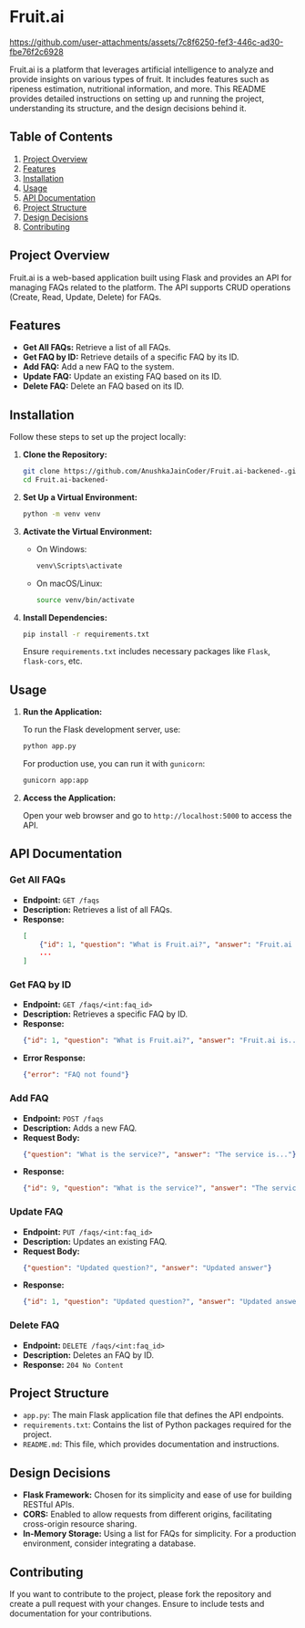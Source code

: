
# Fruit.ai

https://github.com/user-attachments/assets/7c8f6250-fef3-446c-ad30-fbe76f2c6928



Fruit.ai is a platform that leverages artificial intelligence to analyze and provide insights on various types of fruit. It includes features such as ripeness estimation, nutritional information, and more. This README provides detailed instructions on setting up and running the project, understanding its structure, and the design decisions behind it.

## Table of Contents

1. [Project Overview](#project-overview)
2. [Features](#features)
3. [Installation](#installation)
4. [Usage](#usage)
5. [API Documentation](#api-documentation)
6. [Project Structure](#project-structure)
7. [Design Decisions](#design-decisions)
8. [Contributing](#contributing)

## Project Overview

Fruit.ai is a web-based application built using Flask and provides an API for managing FAQs related to the platform. The API supports CRUD operations (Create, Read, Update, Delete) for FAQs.

## Features

- **Get All FAQs:** Retrieve a list of all FAQs.
- **Get FAQ by ID:** Retrieve details of a specific FAQ by its ID.
- **Add FAQ:** Add a new FAQ to the system.
- **Update FAQ:** Update an existing FAQ based on its ID.
- **Delete FAQ:** Delete an FAQ based on its ID.

## Installation

Follow these steps to set up the project locally:

1. **Clone the Repository:**

   ```bash
   git clone https://github.com/AnushkaJainCoder/Fruit.ai-backened-.git
   cd Fruit.ai-backened-
   ```

2. **Set Up a Virtual Environment:**

   ```bash
   python -m venv venv
   ```

3. **Activate the Virtual Environment:**

   - On Windows:
     ```bash
     venv\Scripts\activate
     ```

   - On macOS/Linux:
     ```bash
     source venv/bin/activate
     ```

4. **Install Dependencies:**

   ```bash
   pip install -r requirements.txt
   ```

   Ensure `requirements.txt` includes necessary packages like `Flask`, `flask-cors`, etc.

## Usage

1. **Run the Application:**

   To run the Flask development server, use:

   ```bash
   python app.py
   ```

   For production use, you can run it with `gunicorn`:

   ```bash
   gunicorn app:app
   ```

2. **Access the Application:**

   Open your web browser and go to `http://localhost:5000` to access the API.

## API Documentation

### Get All FAQs

- **Endpoint:** `GET /faqs`
- **Description:** Retrieves a list of all FAQs.
- **Response:**
  ```json
  [
      {"id": 1, "question": "What is Fruit.ai?", "answer": "Fruit.ai is..."},
      ...
  ]
  ```

### Get FAQ by ID

- **Endpoint:** `GET /faqs/<int:faq_id>`
- **Description:** Retrieves a specific FAQ by ID.
- **Response:**
  ```json
  {"id": 1, "question": "What is Fruit.ai?", "answer": "Fruit.ai is..."}
  ```
- **Error Response:**
  ```json
  {"error": "FAQ not found"}
  ```

### Add FAQ

- **Endpoint:** `POST /faqs`
- **Description:** Adds a new FAQ.
- **Request Body:**
  ```json
  {"question": "What is the service?", "answer": "The service is..."}
  ```
- **Response:**
  ```json
  {"id": 9, "question": "What is the service?", "answer": "The service is..."}
  ```

### Update FAQ

- **Endpoint:** `PUT /faqs/<int:faq_id>`
- **Description:** Updates an existing FAQ.
- **Request Body:**
  ```json
  {"question": "Updated question?", "answer": "Updated answer"}
  ```
- **Response:**
  ```json
  {"id": 1, "question": "Updated question?", "answer": "Updated answer"}
  ```

### Delete FAQ

- **Endpoint:** `DELETE /faqs/<int:faq_id>`
- **Description:** Deletes an FAQ by ID.
- **Response:** `204 No Content`

## Project Structure

- `app.py`: The main Flask application file that defines the API endpoints.
- `requirements.txt`: Contains the list of Python packages required for the project.
- `README.md`: This file, which provides documentation and instructions.

## Design Decisions

- **Flask Framework:** Chosen for its simplicity and ease of use for building RESTful APIs.
- **CORS:** Enabled to allow requests from different origins, facilitating cross-origin resource sharing.
- **In-Memory Storage:** Using a list for FAQs for simplicity. For a production environment, consider integrating a database.

## Contributing

If you want to contribute to the project, please fork the repository and create a pull request with your changes. Ensure to include tests and documentation for your contributions.
